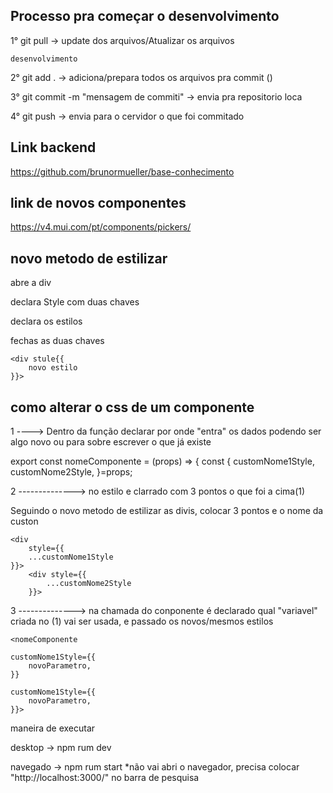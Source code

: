 ## Processo pra começar o desenvolvimento

1° git pull -> update dos arquivos/Atualizar os arquivos

	desenvolvimento

2° git  add . -> adiciona/prepara todos os arquivos pra commit ()

3° git commit -m "mensagem de commiti" ->  envia pra repositorio loca

4° git push -> envia para o cervidor o que foi commitado

## Link backend
https://github.com/brunormueller/base-conhecimento

## link de novos componentes 
https://v4.mui.com/pt/components/pickers/


## novo metodo de estilizar

abre a div
 
declara Style com duas chaves 

declara os estilos

fechas as duas chaves

	<div stule{{
		novo estilo
	}}>

## como alterar o css de um componente

1 ----> Dentro da função declarar por onde "entra" os dados podendo ser algo novo ou para sobre escrever o que já existe

export const nomeComponente = (props) => {
    const {
        customNome1Style,
        customNome2Style,
    }=props;


2 --------------> no estilo e clarrado com 3 pontos o que foi a cima(1)

Seguindo o novo metodo de estilizar as divis, colocar 3 pontos e o nome da custon

    <div
        style={{
        ...customNome1Style
    }}>
		<div style={{
			...customNome2Style
		}}>


3 --------------> na chamada do conponente é declarado qual "variavel" criada no (1) vai ser usada, e passado os novos/mesmos estilos
	
	<nomeComponente 
	
	customNome1Style={{
        novoParametro,
    }}

	customNome1Style={{
        novoParametro,
    }}>

maneira de executar

desktop -> npm rum dev

navegado -> npm rum start
            *não vai abri o navegador, precisa colocar "http://localhost:3000/" no barra de pesquisa
